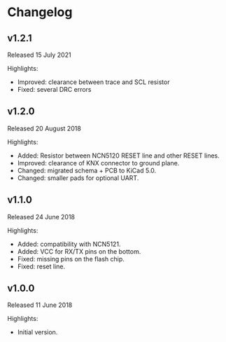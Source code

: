 # Changelog

## v1.2.1
Released 15 July 2021

Highlights:
* Improved: clearance between trace and SCL resistor
* Fixed: several DRC errors

## v1.2.0
Released 20 August 2018

Highlights:
* Added: Resistor between NCN5120 RESET line and other RESET lines.
* Improved: clearance of KNX connector to ground plane.
* Changed: migrated schema + PCB to KiCad 5.0.
* Changed: smaller pads for optional UART.

## v1.1.0
Released 24 June 2018

Highlights:
* Added: compatibility with NCN5121.
* Added: VCC for RX/TX pins on the bottom.
* Fixed: missing pins on the flash chip.
* Fixed: reset line.

## v1.0.0
Released 11 June 2018

Highlights:
* Initial version.
